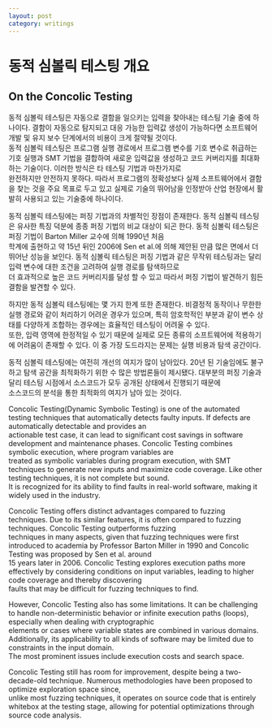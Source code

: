 ```yaml
---
layout: post
category: writings
---
```


# 동적 심볼릭 테스팅 개요
## On the Concolic Testing


동적 심볼릭 테스팅은 자동으로 결함을 일으키는 입력을 찾아내는 테스팅 기술 중에 하나이다. 결함이 자동으로 탐지되고 대응 가능한 입력값 생성이 가능하다면 소프트웨어 개발 및 유지 보수 단계에서의 비용이 크게 절약될 것이다.<br>
 동적 심볼릭 테스팅은 프로그램 실행 경로에서 프로그램 변수를 기호 변수로 취급하는 기호 실행과 SMT 기법을 결합하여 새로운 입력값을 생성하고 코드 커버리지를 최대화하는 기술이다. 이러한 방식은 타 테스팅 기법과 마찬가지로<br>
  완전하지만 안전하지 못하다. 따라서 프로그램의 정확성보다 실제 소프트웨어에서 결함을 찾는 것을 주요 목표로 두고 있고 실제로 기술의 뛰어남을 인정받아 산업 현장에서 활발히 사용되고 있는 기술중에 하나이다.

동적 심볼릭 테스팅에는 퍼징 기법과의 차별적인 장점이 존재한다. 동적 심볼릭 테스팅은 유사한 특징 덕분에 종종 퍼징 기법의 비교 대상이 되곤 한다. 동적 심볼릭 테스팅은 퍼징 기법이 Barton Miller 교수에 의해 1990년 처음<br>
 학계에 출현하고 약 15년 뒤인 2006에 Sen et al.에 의해 제안된 만큼 많은 면에서 더 뛰어난 성능을 보인다. 동적 심볼릭 테스팅은 퍼징 기법과 같은 무작위 테스팅과는 달리 입력 변수에 대한 조건을 고려하여 실행 경로를 탐색하므로<br>
  더 효과적으로 높은 코드 커버리지를 달성 할 수 있고 따라서 퍼징 기법이 발견하기 힘든 결함을 발견할 수 있다.

하지만 동적 심볼릭 테스팅에는 몇 가지 한계 또한 존재한다. 비결정적 동작이나 무한한 실행 경로와 같이 처리하기 어려운 경우가 있으며, 특히 암호학적인 부분과 같이 변수 상태를 다양하게 조합하는 경우에는 효율적인 테스팅이 어려울 수 있다.<br>
 또한, 입력 영역에 한정적일 수 있기 때문에 실제로 모든 종류의 소프트웨어에 적용하기에 어려움이 존재할 수 있다. 이 중 가장 도드라지는 문제는 실행 비용과 탐색 공간이다. 

동적 심볼릭 테스팅에는 여전히 개선의 여지가 많이 남아있다. 20년 된 기술임에도 불구하고 탐색 공간을 최적화하기 위한 수 많은 방법론들이 제시됐다. 대부분의 퍼징 기술과 달리 테스팅 시점에서 소스코드가 모두 공개된 상태에서 진행되기 때문에<br>
 소스코드의 분석을 통한 최적화의 여지가 남아 있는 것이다. 


Concolic Testing(Dynamic Symbolic Testing) is one of the automated testing techniques that automatically detects faulty inputs. If defects are automatically detectable and provides an<br> actionable test case, it can lead to significant cost savings in software development and maintenance phases. Concolic Testing combines symbolic execution, where program variables are<br>
 treated as symbolic variables during program execution, with SMT techniques to generate new inputs and maximize code coverage. Like other testing techniques, it is not complete but sound.<br>
  It is recognized for its ability to find faults in real-world software, making it widely used in the industry.

Concolic Testing offers distinct advantages compared to fuzzing techniques. Due to its similar features, it is often compared to fuzzing techniques. Concolic Testing outperforms fuzzing<br>
 techniques in many aspects, given that fuzzing techniques were first introduced to academia by Professor Barton Miller in 1990 and Concolic Testing was proposed by Sen et al. around <br>
 15 years later in 2006. Concolic Testing explores execution paths more effectively by considering conditions on input variables, leading to higher code coverage and thereby discovering <br>faults that may be difficult for fuzzing techniques to find.

However, Concolic Testing also has some limitations. It can be challenging to handle non-deterministic behavior or infinite execution paths (loops), especially when dealing with cryptographic<br>
 elements or cases where variable states are combined in various domains. Additionally, its applicability to all kinds of software may be limited due to constraints in the input domain.<br>
  The most prominent issues include execution costs and search space.

Concolic Testing still has room for improvement, despite being a two-decade-old technique. Numerous methodologies have been proposed to optimize exploration space since, <br>
unlike most fuzzing techniques, it operates on source code that is entirely whitebox at the testing stage, allowing for potential optimizations through source code analysis.